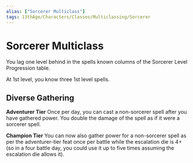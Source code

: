 ```yaml
---
alias: ["Sorcerer Multiclass"]
tags: 13thAge/Characters/Classes/Multiclassing/Sorcerer
---
```

# Sorcerer Multiclass

You lag one level behind in the spells known columns of the Sorcerer Level Progression table. 

At 1st level, you know three 1st level spells.

## Diverse Gathering

**Adventurer Tier**
Once per day, you can cast a non-sorcerer spell after you have gathered power. You double the damage of the spell as if it were a sorcerer spell.

**Champion Tier**
You can now also gather power for a non-sorcerer spell as per the adventurer-tier feat once per battle while the escalation die is 4+ (so in a four battle day, you could use it up to five times assuming the escalation die allows it).
